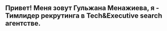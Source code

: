 ## Привет! Меня зовут Гульжана Менажиева, я - Тимлидер рекрутинга в Tech&Executive search агентстве.

<!--
**guljanamenajieva/guljanamenajieva** is a ✨ _special_ ✨ repository because its `README.md` (this file) appears on your GitHub profile.

**Специализируюсь на подборе ИТ специалистов и руководителей:**
**- Data:** Data инженеры, аналитики (продуктовые, BI, data, web, системные, бизнес), Data Science, системные аналитики, бизнес аналитики, 
**- Development:** RoR разработчики, Python разработчики (Aiohttp, FastApi, Flask, Django), Golang разработчики, Perl разработчики (Catalyst, Mojolicious), Java (Spring) разработчики, Mobile разработчики (Kotlin, Swift, Flutter, React Native), JS разработчики (React, Vue.js, Node.js);
**- QA:** ручные и автоматизаторы Selenium/Appium/Python/JS/Java
**- DevOps и SRE**;
**- Менеджеров продукта**;
**- Руководителей:** тимлидов, хэдов и С-level (CISO, CTO, CIO, CDO, СРО, CFO, СМО и др.).
